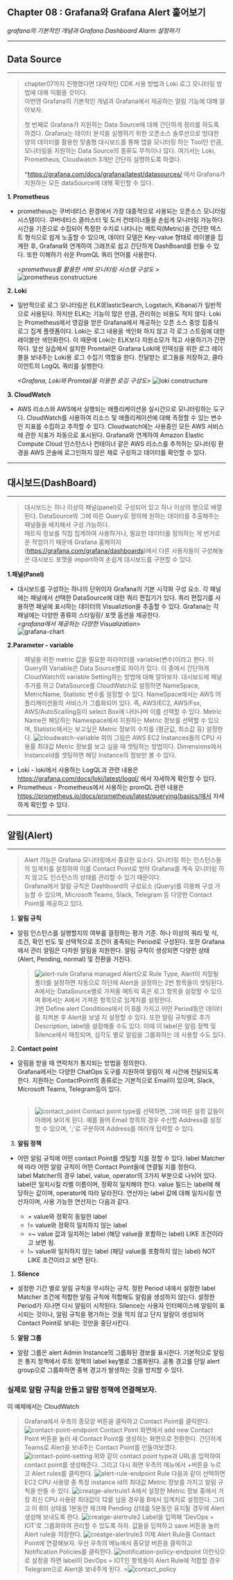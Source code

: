 ## Chapter 08 : Grafana와 Grafana Alert 훑어보기

*grafana의 기본적인 개념과 Grafana Dashboard Alarm 설정하기*

---
## Data Source
---
> chapter07까지 진행했다면 대략적인 CDK 사용 방법과 Loki 로그 모니터링 방법에 대해 익혔을 것이다. </br>
> 이번엔 Grafana의 기본적인 개념과 Grafana에서 제공하는 알림 기능에 대해 알아보자.
> 
> 첫 번째로 Grafana가 지원하는 Data Source에 대해 간단하게 정리를 하도록 하겠다. Grafana는 데이터 분석을 실행하기 위한 오픈소스 솔루션으로 방대한 양의 데이터를 활용한 맞춤형 대시보드를 통해 앱을 모니터링 하는 Tool인 만큼, 모니터링을 지원하는 Data Source의 종류도 무척이나 많다. 여기서는 Loki, Prometheus, Cloudwatch 3개만 간단히 설명하도록 하겠다. 
> 
>*https://grafana.com/docs/grafana/latest/datasources/ 에서 Grafana가 지원하는 모든 dataSource에 대해 확인할 수 있다.

__1. Prometheus__
- prometheus는 쿠버네티스 환경에서 가장 대중적으로 사용되는 오픈소스 모니터링 시스템이다. 쿠버네티스 클러스터 및 도커 컨테이너들을 손쉽게 모니터링 가능하다. 시간을 기준으로 수집되어 특정한 수치로 나타나는 메트릭(Metric)을 간단한 텍스트 형식으로 쉽게 노출할 수 있으며, 데이터 모델은 Key-value 형태로 레이블을 집계한 후, Grafana와 연계하여 그래프로 쉽고 간단하게 DashBoard를 만들 수 있다. 또한 이해하기 쉬운 PromQL 쿼리 언어를 사용한다.
  
  *<prometheus를 활용한 서버 모니터링 시스템 구성도* ><br>
![prometheus constructure](./img/prometheus.png)

__2. Loki__
- 일반적으로 로그 모니터링은 ELK(ElasticSearch, Logstach, Kibana)가 일반적으로 사용된다. 하지만 ELK는 기능이 많은 만큼, 관리하는 비용도 적지 않다. Loki는 Prometheus에서 영감을 얻은 Grafana에서 제공하는 오픈 소스 중앙 집중식 로그 집계 플랫폼이다. Loki는 로그 내용을 색인화 하지 않고 각 로그 스트림에 대한 레이블만 색인화한다. 이 때문에 Loki는 ELK보다 자원소모가 적고 사용하기가 간편하다. 앞선 실습에서 설치한 Promtail은 Grafana Loki에 인덱싱을 위한 로그 레이블을 보내주는 Loki용 로그 수집기 역할을 한다. 전달받는 로그들을 저장하고, 클라이언트의 LogQL 쿼리를 실행한다.<br>
  
  *<Grafana, Loki와 Promtail을 이용한 로깅 구성도>*
![loki constructure](./img/loki.png)

__3. CloudWatch__
- AWS 리소스와 AWS에서 실행되는 애플리케이션을 실시간으로 모니터링하는 도구다. CloudWatch를 사용하여 리소스 및 애플리케이션에 대해 측정할 수 있는 변수인 지표를 수집하고 추적할 수 있다. Cloudwatch에는 사용중인 모든 AWS 서비스에 관한 지표가 자동으로 표시된다. Grafana와 연계하여 Amazon Elastic Compute Cloud 인스턴스나 컨테이너 같은 AWS 리소스를 추적하는 모니터링 환경을 AWS 콘솔에 로그인하지 않은 채로 구성하고 데이터를 확인할 수 있다.
  
---
## 대시보드(DashBoard)
---
>대시보드는 하나 이상의 패널(panel)로 구성되어 있고 하나 이상의 행으로 배열된다. DataSource와 그에 따른 Query로 정의해 원하는 데이터를 추출해주는 패널들을 배치해서 구성 가능하다. </br>
매트릭 정보를 직접 집계하여 사용하거나, 필요한 데이터를 정의하는 게 번거로운 작업이기 때문에 Grafana 홈페이지(https://grafana.com/grafana/dashboards)에서 다른 사용자들이 구성해놓은 대시보드 포맷을 import하여 손쉽게 대시보드를 구현할 수 있다.

__1.패널(Panel)__
- 대시보드를 구성하는 하나의 단위이자 Grafana의 기본 시각화 구성 요소. 각 패널에는 패널에서 선택한 DataSource에 대한 쿼리 편집기가 있다. 쿼리 편집기를 사용하면 패널에 표시하는 데이터의 Visualiztion을 추출할 수 있다. Grafana는 각 패널에는 다양한 종류의 스타일링/ 포맷 옵션을 제공한다.</br>
  *<grafana에서 제공하는 다양한 Visualization*></br>
![grafana-chart](./img/grafana-chart.png)

__2.Parameter - variable__
>패널을 위한 metric 값을  필요한 파라미터를 variable(변수)이라고 한다. 이 Query와 Variable은 Data Source별로 차이가 있다. 이 중에서 간단하게 CloudWatch의 variable Setting하는 방법에 대해 알아보자.
대시보드에 패널 추가를 하고 DataSource를 CloudWatch로 설정하면 NameSpace, MetricName, Statistic 변수를 설정할 수 있다. NameSpace에서는 AWS 어플리케이션들의 서비스가 그룹화되어 있다. 즉, AWS/EC2,  AWS/Fsx, AWS/AutoScailing등이 select Box에 나타나며 이를 선택할 수 있다. Metric Name은 해당하는 Namespace에서 지원하는 Metric 정보를 선택할 수 있으며, Statistic에서는 보고싶은 Metric 정보의 수치를 (평균값, 최소값 등) 설정한다.
![cloudwatch-variable](./img/cloudwatch-variable.png)
위의 그림은 AWS EC2 Instances들의 CPU 사용률 최대값 Metric 정보를 보고 싶을 때 셋팅하는 방법이다. Dimensions에서 InstanceId를 셋팅하면 해당 Instance의 정보만 볼 수 있다.

  * Loki - loki에서 사용하는 LogQL과 관련 내용은 https://grafana.com/docs/loki/latest/logql/ 에서 자세하게 확인할 수 있다.
  * Prometheus - Prometheus에서 사용하는 promQL 관련 내용은 https://prometheus.io/docs/prometheus/latest/querying/basics/에서 자세하게 확인할 수 있다.

---
## 알림(Alert)
---
> Alert 기능은 Grafana 모니터링에서 중요한 요소다.  모니터링 하는 인스턴스들의 임계치를 설정하여 이를 Contact Point로 받아 Grafana를 계속 모니터링 하지 않고도 인스턴스의 상태를 관리할 수 있기 때문이다. <br> Grafana에서 알람 규칙은 Dashboard의 구성요소 (Query)를 이용해 구성 가능할 수 있으며, Microsoft Teams, Slack, Telegram 등 다양한 Contact Point를 제공하고 있다. 

1. __알림 규칙__ 
+ 알림 인스턴스를 실행할지의 여부를 결정하는 평가 기준. 하나 이상의 쿼리 및 식, 조건, 확인 빈도 및 선택적으로 조건이 충족되는 Period로 구성된다. 또한 Grafana에서 관리 알림은 다차원 알림을 지원한다. 알림 규칙이 생성되면 다양한 상태 (Alert, Pending, normal) 및 전환을 거친다.
  >![alert-rule](./img/alert-rule.png)
  Grafana managed Alert으로 Rule Type, Alert이 저장될 폴더를 설정하면 자동으로 하단에 Alert을 설정하는 2번 항목들이 셋팅된다. A에서는 DataSource별로 가져올 매트릭 혹은 로그 항목을 설정할 수 있으며 B에서는 A에서 가져온 항목으로 임계치를 설정한다. </br>3번 Define alert Conditions에서 이 B를 가지고 어떤 Period동안 데이터를 지켜본 후 Alert을 보낼 지 설정할 수 있다. 또한 알림 규칙별로 추가 Description, label을  설정해줄 수도 있다. 이때 이 label은 알림 정책 및 Silence에서 매칭되며, 심각도 별로 알림을 그룹화하는 데 사용할 수도 있다. 


2. __Contact point__
* 알림을 받을 때 연락처가 통지되는 방법을 정의한다.  </br> Grafana에서는 다양한 ChatOps 도구를 지원하여 알림이 제 시간에 전달되도록 한다. 지원하는 ContactPoint의 종류로는 기본적으로 Email이 있으며, Slack, Microsoft Teams, Telegram등이 있다. </br> </br>
  >![contact_point](./img/contact-point.png)
Contact point type를 선택하면, 그에 따른 설정 값들이 아래에 보이게 된다. 예를 들어 Email 항목의 경우 수신할 Address를 설정할 수 있으며, ';'로 구분하여 Address를 여러개 입력할 수 있다. 

3. __알림 정책__
* 어떤 알림 규칙에 어떤 contact Point를 셋팅할 지를 정할 수 있다. label Matcher에 따라 어떤 알람 규칙이 어떤 Contact Point들에 연결될 지를 정한다. </br>
  label Matcher의 경우 label, value, operator의 3가지 부분으로 나뉘어 있다. label은 일치시킬 라벨 이름이며, 정확히 일치해야 한다. value 필드는 label에 해당하는 값이며, operator에 따라 달라진다.  연산자는 label 값에 대해 일치시킬 연산자이며, 사용 가능한 연산자는 다음과 같다.

  * = value와 정확히 동일한 label
  * != value와 정확히 일치하지 않는 label    
  * =~ value 값과 일치하는 label (해당 value을 포함하는 label) LIKE 조건이라고 보면 됨. 
  * !~ value와 일치하지 않는 label (해당 value를 포함하지 않는 label) NOT LIKE 조건이라고 보면 된다.


1. __Silence__
* 설정한 기간 별로 알림 규칙을 무시하는 규칙. 정한 Period 내에서 설정한 label Matcher 조건에 적합한 알림 규칙에 적합해도 알림을 생성하지 않는다. 설정한 Period가 지나면 다시 알림이 시작된다. Silence는 사용자 인터페이스에 알림이 표시되는 것이나, 알림 규칙을 평가하는 것을 막지 않고 단지 알람이 생성되어 Contact Point로 보내는 것만을 중단시킨다.

5. __알람 그룹__
 *  알람 그룹은 alert Admin Instance의 그룹화된 경보를 표시한다. 기본적으로 알림은 통지 정책에서 루트 정책의 label key별로 그룹화된다. 공통 경고를 단일 alert group으로 그룹화하면 중복 경고가 발생하는 것을 방지할 수 있다.

### 실제로 알람 규칙을 만들고 알람 정책에 연결해보자. ###
   이 예제에서는 CloudWatch

   > Grafana에서 우측의 종모양 버튼을 클릭하고 Contact Point를 클릭한다.
   ![contact-point-endpoint](.img/../img/contact-point-endpoint.png)
   > Contact Point 화면에서 add new Contact Point 버튼을 눌러 새 Contact Point를 생성하는 화면으로 전환한다. 간단하게 Teams로 Alert을 보내주는 Contact Point를 만들어보겠다.
   ![contact-point-setting](./img/contact-point-setting.png)
   위와 같이 contact point type과 URL을 입력하여 contact point를 생성해준다. 그리고 다시 화면 우측의 메뉴에서 +버튼을 누르고 Alert rules를 클릭한다.
   ![alert-rule-endpoint](./img/alert-rule-endpoint.png)
    Rule 다음과 같이 선택하면 EC2 CPU 사용량 중 특정 instance id의 최대값 Metric 정보를 가지고 알림 규칙을 만들 수 있다. 
   ![creatge-alertrule1](./img/create-alertrule1.png)
    A에서 설정한 Metric 정보 중에서 가장 최신 CPU 사용량 최대값이 12를 넘을 경우를  B에서 임계치로 설정한다. 그리고 이 B의 상태를 1분동안 체크해 Pending 상태를 5분동안 유지될 경우에 Alert 생성해  보내도록 한다. 
  >![creatge-alertrule2](./img/create-alertrule2.png)
    Label을 입력해 'DevOps = IOT'로 그룹화하여 관리할 수 있도록 하자. 값들을 입력하고 save 버튼을 눌러 Alert rule을 저장한다.
  >![creatge-alertrule3](./img/create-alertrule3.png)
  > 이제 Alert Rule을 Contact Point에 연결해보자. 우선 우측의 메뉴에서 종모양 버튼을 클릭하고 Notification Policies를 클릭한다.
  >![notification-policy-endpoint](./img/notification-policy-endpoint.png)
  >이런식으로 설정을 하면 label이 DevOps = IOT인 항목들이 Alert Rule에 적합할 경우 Telegram으로 Alert을 보내주게 된다.
    >![contact_policy](./img/contact-policy.png)